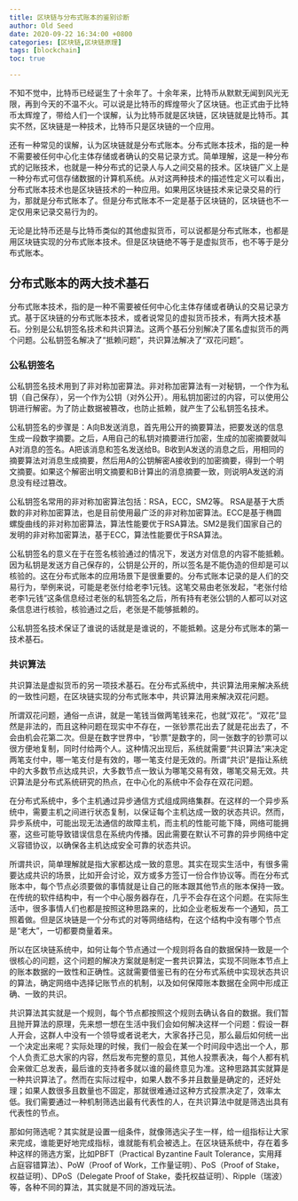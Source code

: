 ```yaml
---
title: 区块链与分布式账本的鉴别诊断
author: Old Seed
date: 2020-09-22 16:34:00 +0800
categories: [区块链,区块链原理]
tags: [blockchain]
toc: true

---
```




不知不觉中，比特币已经诞生了十余年了。十余年来，比特币从默默无闻到风光无限，再到今天的不温不火。可以说是比特币的辉煌带火了区块链。也正式由于比特币太辉煌了，带给人们一个误解，认为比特币就是区块链，区块链就是比特币。其实不然，区块链是一种技术，比特币只是区块链的一个应用。

还有一种常见的误解，认为区块链就是分布式账本。分布式账本技术，指的是一种不需要被任何中心化主体存储或者确认的交易记录方式。简单理解，这是一种分布式的记账技术，也就是一种分布式的记录人与人之间交易的技术。区块链广义上是一种分布式可信存储数据的计算机系统。从对这两种技术的描述性定义可以看出，分布式账本技术也是区块链技术的一种应用。如果用区块链技术来记录交易的行为，那就是分布式账本了。但是分布式账本不一定是基于区块链的，区块链也不一定仅用来记录交易行为的。

无论是比特币还是与比特币类似的其他虚拟货币，可以说都是分布式账本，也都是用区块链实现的分布式账本技术。但是区块链绝不等于是虚拟货币，也不等于是分布式账本。



## 分布式账本的两大技术基石

分布式账本技术，指的是一种不需要被任何中心化主体存储或者确认的交易记录方式。基于区块链的分布式账本技术，或者说常见的虚拟货币技术，有两大技术基石。分别是公私钥签名技术和共识算法。这两个基石分别解决了匿名虚拟货币的两个问题。公私钥签名解决了“抵赖问题”，共识算法解决了“双花问题”。



### 公私钥签名

公私钥签名技术用到了非对称加密算法。非对称加密算法有一对秘钥，一个作为私钥（自己保存），另一个作为公钥（对外公开）。用私钥加密过的内容，可以使用公钥进行解密。为了防止数据被篡改，也防止抵赖，就产生了公私钥签名技术。

公私钥签名的步骤是：A向B发送消息，首先用公开的摘要算法，把要发送的信息生成一段数字摘要。之后，A用自己的私钥对摘要进行加密，生成的加密摘要就叫A对消息的签名。A把该消息和签名发送给B。B收到A发送的消息之后，用相同的摘要算法对消息生成摘要，然后用A的公钥解密A接收到的加密摘要，得到一个明文摘要。如果这个解密出明文摘要和B计算出的消息摘要一致，则说明A发送的消息没有经过篡改。

公私钥签名常用的非对称加密算法包括：RSA，ECC，SM2等。 RSA是基于大质数的非对称加密算法，也是目前使用最广泛的非对称加密算法。ECC是基于椭圆螺旋曲线的非对称加密算法，算法性能要优于RSA算法。SM2是我们国家自己的发明的非对称加密算法，基于ECC，算法性能要优于RSA算法。

公私钥签名的意义在于在签名核验通过的情况下，发送方对信息的内容不能抵赖。因为私钥是发送方自己保存的，公钥是公开的，所以签名是不能伪造的但却是可以核验的。这在分布式账本的应用场景下是很重要的。分布式账本记录的是人们的交易行为，举例来说，可能是老张付给老李1元钱。这笔交易由老张发起，“老张付给老李1元钱”这条信息经过老张的私钥签名之后，所有持有老张公钥的人都可以对这条信息进行核验，核验通过之后，老张是不能够抵赖的。

公私钥签名技术保证了谁说的话就是是谁说的，不能抵赖。这是分布式账本的第一技术基石。



### 共识算法

共识算法是虚拟货币的另一项技术基石。在分布式系统中，共识算法用来解决系统的一致性问题，在区块链实现的分布式账本中，共识算法用来解决双花问题。

所谓双花问题，通俗一点讲，就是一笔钱当做两笔钱来花，也就“双花”。“双花”显然是非法的，而且这种问题在现实中不存在，一张钞票花出去了就是花出去了，不会由机会花第二次。但是在数字世界中，“钞票”是数字的，同一张数字的钞票可以很方便地复制，同时付给两个人。这种情况出现后，系统就需要“共识算法”来决定两笔支付中，哪一笔支付是有效的，哪一笔支付是无效的。所谓“共识”是指让系统中的大多数节点达成共识，大多数节点一致认为哪笔交易有效，哪笔交易无效。共识算法是分布式系统研究的热点，在中心化的系统中不会存在双花问题。

在分布式系统中，多个主机通过异步通信方式组成网络集群。在这样的一个异步系统中，需要主机之间进行状态复制，以保证每个主机达成一致的状态共识。然而，异步系统中，可能出现无法通信的故障主机，而主机的性能可能下降，网络可能拥塞，这些可能导致错误信息在系统内传播。因此需要在默认不可靠的异步网络中定义容错协议，以确保各主机达成安全可靠的状态共识。

所谓共识，简单理解就是指大家都达成一致的意思。其实在现实生活中，有很多需要达成共识的场景，比如开会讨论，双方或多方签订一份合作协议等。而在分布式账本中，每个节点必须要做的事情就是让自己的账本跟其他节点的账本保持一致。在传统的软件结构中，有一个中心服务器存在，几乎不会存在这个问题。在实际生活中，很多事情人们也都是按照这种思路来的，比如企业老板发布一个通知，员工照着做。但是区块链是一个分布式的对等网络结构，在这个结构中没有哪个节点是“老大”，一切都要商量着来。

所以在区块链系统中，如何让每个节点通过一个规则将各自的数据保持一致是一个很核心的问题，这个问题的解决方案就是制定一套共识算法，实现不同账本节点上的账本数据的一致性和正确性。这就需要借鉴已有的在分布式系统中实现状态共识的算法，确定网络中选择记账节点的机制，以及如何保障账本数据在全网中形成正确、一致的共识。

共识算法其实就是一个规则，每个节点都按照这个规则去确认各自的数据。我们暂且抛开算法的原理，先来想一想在生活中我们会如何解决这样一个问题：假设一群人开会，这群人中没有一个领导或者说老大，大家各抒己见，那么最后如何统一出一个决定出来呢？实际处理的时候，我们一般会在某一个时间段中选出一个人，那个人负责汇总大家的内容，然后发布完整的意见，其他人投票表决，每个人都有机会来做汇总发表，最后谁的支持者多就以谁的最终意见为准。这种思路其实就算是一种共识算法了。然而在实际过程中，如果人数不多并且数量是确定的，还好处理；如果人数很多且数量也不固定，那就很难通过这种方式投票决定了，效率太低。我们需要通过一种机制筛选出最有代表性的人，在共识算法中就是筛选出具有代表性的节点。

那如何筛选呢？其实就是设置一组条件，就像筛选尖子生一样，给一组指标让大家来完成，谁能更好地完成指标，谁就能有机会被选上。在区块链系统中，存在着多种这样的筛选方案，比如PBFT（Practical Byzantine Fault Tolerance，实用拜占庭容错算法）、PoW（Proof of Work，工作量证明）、PoS（Proof of Stake，权益证明）、DPoS（Delegate Proof of Stake，委托权益证明）、Ripple（瑞波）等，各种不同的算法，其实就是不同的游戏玩法。

